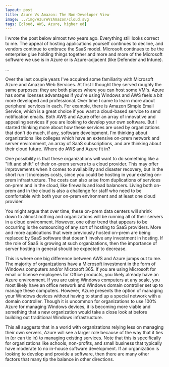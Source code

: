 ```yaml
---
layout: post
title: Azure Vs Amazon: The Non-Developer View
image: ../img/AzureVsAmazon/cloud.svg
tags: [cloud, AWS, Azure, higher ed]
---
```


I wrote the post below almost two years ago. Everything still looks correct to me. The appeal of hosting applications yourself continues to decline, and vendors continue to embrace the SaaS model. Microsoft continues to be the enterprise glue holding things together and more and more of the Microsoft software we use is in Azure or is Azure-adjacent (like Defender and Intune).

...

Over the last couple years I've acquired some familiarity with Microsoft Azure and Amazon Web Services. At first I thought they served roughly the same purposes: they are both places where you can host some VM's. Azure has some licenses advantages if you're using Windows and AWS feels a bit more developed and professional. Over time I came to learn more about peripheral services in each. For example, there is Amazon Simple Email Service, which is a great choice if you want a cloud-based service to send notification emails. Both AWS and Azure offer an array of innovative and appealing services if you are looking to develop your own software. But I started thinking more about how these services are used by organizations that don't do much, if any, software development. I'm thinking about organizations like colleges which have an extensive on-prem network and server environment, an array of SaaS subscriptions, and are thinking about their cloud future. Where do AWS and Azure fit in?

One possibility is that these organizations will want to do something like a "lift and shift" of their on-prem servers to a cloud provider. This may offer improvements when it comes to availability and disaster recovery, but in the short run it increases costs, since you could be hosting in your existing on-prem infrastructure. The costs can also arise from duplications of services on-prem and in the cloud, like firewalls and load balancers. Living both on-prem and in the cloud is also a challenge for staff who need to be comfortable with both your on-prem environment and at least one cloud provider.

You might argue that over time, these on-prem data centers will shrink down to almost nothing and organizations will be running all of their servers in a cloud environment. However, one other trend that appears to be occurring is the outsourcing of any sort of hosting to SaaS providers. More and more applications that were previously hosted on-prem are being replaced by SaaS software that doesn't involve any investment in hosting. If the role of SaaS is growing at such organizations, then the importance of server hosting in general should be expected to decrease.

This is where one big difference between AWS and Azure jumps out to me. The majority of organizations have a Microsoft investment in the form of Windows computers and/or Microsoft 365. If you are using Microsoft for email or license employees for Office products, you likely already have an Azure environment. If you are using Windows computers at any scale, you most likely have an office network and Windows domain controller set up to manage these computers. However, Azure presents the option of managing your Windows devices without having to stand up a special network with a domain controller. Though it is uncommon for organizations to use 100% Azure for managing Windows devices, it is becoming more viable and something that a new organization would take a close look at before building out traditional Windows infrastructure.

This all suggests that in a world with organizations relying less on managing their own servers, Azure will see a larger role because of the way that it ties in (or can tie in) to managing existing services. Note that this is specifically for organizations like schools, non-profits, and small business that typically have moderate to no in-house software development. If an organization is looking to develop and provide a software, then there are many other factors that many tip the balance in other directions.